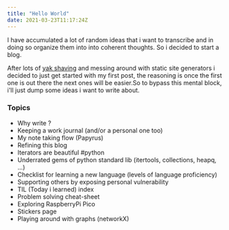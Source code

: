 ```yaml
---
title: "Hello World"
date: 2021-03-23T11:17:24Z
---
```


I have accumulated a lot of random ideas that i want to transcribe and in doing so organize them into into coherent thoughts. So i decided to start a blog.

After lots of [yak shaving](http://projects.csail.mit.edu/gsb/old-archive/gsb-archive/gsb2000-02-11.html) and messing around with static site generators i decided to just get started with my first post, the reasoning is once the first one is out there the next ones will be easier.So to bypass this mental block, i'll just dump some ideas i want to write about.

### Topics

* Why write ?
* Keeping a work journal (and/or a personal one too)
* My note taking flow (Papyrus)
* Refining this blog
* Iterators are beautiful #python
* Underrated gems of python standard lib (itertools, collections, heapq, ...)
* Checklist for learning a new language (levels of language proficiency)
* Supporting others by exposing personal vulnerability
* TIL (Today i learned) index
* Problem solving cheat-sheet
* Exploring RaspberryPi Pico
* Stickers page
* Playing around with graphs (networkX)